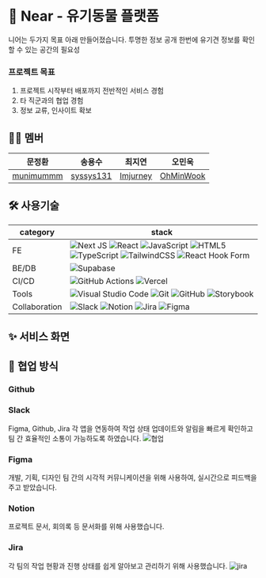 # 🐾 Near - 유기동물 플랫폼
니어는 두가지 목표 아래 만들어졌습니다.
투명한 정보 공개
한번에 유기견 정보를 
확인할 수 있는 공간의 필요성

### 프로젝트 목표
1. 프로젝트 시작부터 배포까지 전반적인 서비스 경험
2. 타 직군과의 협업 경험
3. 정보 교류, 인사이트 확보
## 👩‍💻 멤버
|문정환|송용수|최지연|오민욱|
|-----|-----|-----|-----|
|<a href="https://github.com/munimummm">munimummm</a>|<a href="https://github.com/syssys131">syssys131</a>|<a href="https://github.com/Imjurney">Imjurney</a>|<a href="https://github.com/OhMinWook">OhMinWook</a>|

## 🛠️ 사용기술
|category|stack|
|------|---|
|FE|![Next JS](https://img.shields.io/badge/Next-black?style=for-the-badge&logo=next.js&logoColor=white) ![React](https://img.shields.io/badge/react-%2320232a.svg?style=for-the-badge&logo=react&logoColor=%2361DAFB) ![JavaScript](https://img.shields.io/badge/javascript-%23323330.svg?style=for-the-badge&logo=javascript&logoColor=%23F7DF1E) ![HTML5](https://img.shields.io/badge/html5-%23E34F26.svg?style=for-the-badge&logo=html5&logoColor=white) ![TypeScript](https://img.shields.io/badge/typescript-%23007ACC.svg?style=for-the-badge&logo=typescript&logoColor=white) ![TailwindCSS](https://img.shields.io/badge/tailwindcss-%2338B2AC.svg?style=for-the-badge&logo=tailwind-css&logoColor=white) ![React Hook Form](https://img.shields.io/badge/React%20Hook%20Form-%23EC5990.svg?style=for-the-badge&logo=reacthookform&logoColor=white)|
|BE/DB|![Supabase](https://img.shields.io/badge/Supabase-3ECF8E?style=for-the-badge&logo=supabase&logoColor=white)|
|CI/CD|![GitHub Actions](https://img.shields.io/badge/github%20actions-%232671E5.svg?style=for-the-badge&logo=githubactions&logoColor=white) ![Vercel](https://img.shields.io/badge/vercel-%23000000.svg?style=for-the-badge&logo=vercel&logoColor=white)|
|Tools|![Visual Studio Code](https://img.shields.io/badge/Visual%20Studio%20Code-0078d7.svg?style=for-the-badge&logo=visual-studio-code&logoColor=white) ![Git](https://img.shields.io/badge/git-%23F05033.svg?style=for-the-badge&logo=git&logoColor=white) ![GitHub](https://img.shields.io/badge/github-%23121011.svg?style=for-the-badge&logo=github&logoColor=white)  ![Storybook](https://img.shields.io/badge/-Storybook-FF4785?style=for-the-badge&logo=storybook&logoColor=white)
|Collaboration|![Slack](https://img.shields.io/badge/Slack-4A154B?style=for-the-badge&logo=slack&logoColor=white) ![Notion](https://img.shields.io/badge/Notion-%23000000.svg?style=for-the-badge&logo=notion&logoColor=white) ![Jira](https://img.shields.io/badge/jira-%230A0FFF.svg?style=for-the-badge&logo=jira&logoColor=white) ![Figma](https://img.shields.io/badge/figma-%23F24E1E.svg?style=for-the-badge&logo=figma&logoColor=white)|
 ## ✨ 서비스 화면


  
## 💬 협업 방식
### Github

### Slack 
Figma, Github, Jira 각 앱을 연동하여 작업 상태 업데이트와 알림을 빠르게 확인하고 팀 간 효율적인 소통이 가능하도록 하였습니다.
![협업](https://github.com/munimummm/near-2023/assets/98202878/0e20d58b-e0ab-4af4-a089-4aae78a35347)
### Figma
개발, 기획, 디자인 팀 간의 시각적 커뮤니케이션을 위해 사용하여, 실시간으로 피드백을 주고 받았습니다.

### Notion
프로젝트 문서, 회의록 등 문서화를 위해 사용했습니다.

### Jira
각 팀의 작업 현황과 진행 상태를 쉽게 알아보고 관리하기 위해 사용했습니다.
![jira](https://github.com/munimummm/near-2023/assets/98202878/732f81a6-48e1-4690-80ed-472cd9578e6e)
